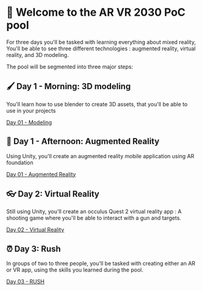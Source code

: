 # 👋 Welcome to the AR VR 2030 PoC pool

For three days you'll be tasked with learning everything about mixed reality, 
You'll be able to see three different technologies : augmented reality, virtual reality, and 3D modeling.

The pool will be segmented into three major steps:


## 🖌️ Day 1 - Morning: 3D modeling
You'll learn how to use blender to create 3D assets, that you'll be able to use in your projects  

[Day 01 - Modeling](/day01%20-%201/)

## 📱 Day 1 - Afternoon: Augmented Reality
Using Unity, you'll create an augmented reality mobile application using AR foundation  

[Day 01 - Augmented Reality](/day01%20-%202/)

## 👓 Day 2: Virtual Reality
Still using Unity, you'll create an occulus Quest 2 virtual reality app : A shooting game where you'll be able to interact with a gun and targets.  

[Day 02 - Virtual Reality](/day02/)

## ⏰ Day 3: Rush
In groups of two to three people, you'll be tasked with creating either an AR or VR app, using the skills you learned during the pool.  

[Day 03 - RUSH](/day03/)

